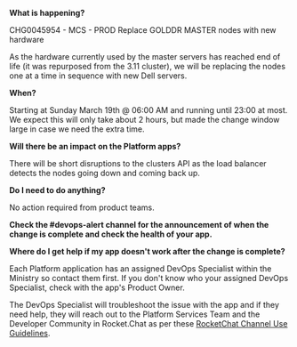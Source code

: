 
**What is happening?**

CHG0045954 - MCS - PROD Replace GOLDDR MASTER nodes with new hardware

As the hardware currently used by the master servers has reached end of life (it was repurposed from the 3.11 cluster), we will be replacing the nodes one at a time in sequence with new Dell servers.

**When?**

Starting at Sunday March 19th @ 06:00 AM and running until 23:00 at most. We expect this will only take about 2 hours, but made the change window large in case we need the extra time.

**Will there be an impact on the Platform apps?**

There will be short disruptions to the clusters API as the load balancer detects the nodes going down and coming back up.

**Do I need to do anything?**

No action required from product teams.

**Check the #devops-alert channel for the announcement of when the change is complete and check the health of your app.**

**Where do I get help if my app doesn't work after the change is complete?**

Each Platform application has an assigned DevOps Specialist within the Ministry so contact them first. If you don't know who your assigned DevOps Specialist, check with the app's Product Owner.

The DevOps Specialist will troubleshoot the issue with the app and if they need help, they will reach out to the Platform Services Team and the Developer Community in Rocket.Chat as per these [RocketChat Channel Use Guidelines](
https://developer.gov.bc.ca/Getting-human-support-for-issues-not-covered-by-devops-requests).
